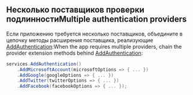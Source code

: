 ## <a name="multiple-authentication-providers"></a><span data-ttu-id="dd4d3-101">Несколько поставщиков проверки подлинности</span><span class="sxs-lookup"><span data-stu-id="dd4d3-101">Multiple authentication providers</span></span>

<span data-ttu-id="dd4d3-102">Если приложению требуется несколько поставщиков, объедините в цепочку методы расширения поставщика, реализующие [AddAuthentication](/dotnet/api/microsoft.extensions.dependencyinjection.authenticationservicecollectionextensions.addauthentication):</span><span class="sxs-lookup"><span data-stu-id="dd4d3-102">When the app requires multiple providers, chain the provider extension methods behind [AddAuthentication](/dotnet/api/microsoft.extensions.dependencyinjection.authenticationservicecollectionextensions.addauthentication):</span></span>

```csharp
services.AddAuthentication()
    .AddMicrosoftAccount(microsoftOptions => { ... })
    .AddGoogle(googleOptions => { ... })
    .AddTwitter(twitterOptions => { ... })
    .AddFacebook(facebookOptions => { ... });
```

